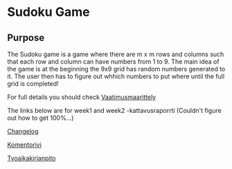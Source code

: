 # Sudoku Game

## Purpose
The Sudoku game is a game where there are m x m rows and columns such that each row and column can have numbers from 1 to 9. The main idea of the game is at the beginning the 9x9 grid has random numbers generated to it.
The user then has to figure out whhich numbers to put where until the full grid is completed!

For full details you should check [Vaatimusmaarittely](https://github.com/tammekasra/ot-harjoitustyo-2023-syksy/blob/main/Dokumentaatio/vaatimusmaarittely.md)


The links below are for week1 and week2 -kattavusraporrti (Couldn't figure out how to get 100%...)



[Changelog](https://github.com/tammekasra/ot-harjoitustyo-2023-syksy/blob/main/Dokumentaatio/changelog.md)

[Komentorivi](https://github.com/tammekasra/ot-harjoitustyo-2023-syksy/blob/main/laskarit/komentorivi.txt)


[Tyoaikakirjanpito](https://github.com/tammekasra/ot-harjoitustyo-2023-syksy/blob/main/Dokumentaatio/tyoaikakirjanpito.md)






